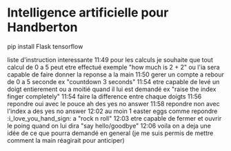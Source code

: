 # Intelligence artificielle pour Handberton

pip install Flask tensorflow


liste d'instruction interessante
11:49
pour les calculs je souhaite que tout calcul de  0 a 5 peut etre effectué exemple "how much is 2 + 2"  ou l'ia sera capable de faire donner la reponse a la main
11:50
gerer un compte a rebour de 0 a 5 seconde ex "countdown 3 seconds"
11:54
etre capable de levé un doigt entierement ou a moitié quand il lui est demandé ex "raise the index finger completely"
11:54
faire la difference entre chaque doigts
11:56
repondre oui avec le pouce ah des yes no answer
11:58
repondre non avec l'index a des yes no answer
12:02
au moin 1 easter eggs comme repondre :i_love_you_hand_sign: a "rock n roll"
12:03
etre capable de fermer et ouvrir le poing quand on lui dira "say hello/goodbye"
12:06
voila on a deja une idée de ce que pourra demandé en general (je me suis permis de mettre comment la main réagirait pour anticiper)
